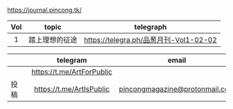 https://journal.pincong.tk/

|Vol|topic|telegraph|
|:-:|:-:|:-:|
|1|踏上理想的征途|https://telegra.ph/品葱月刊-Vol1-02-02|

|||telegram|email|
|:-:|:-:|:-:|:-:|
|||https://t.me/ArtForPublic ||
|投稿||https://t.me/ArtIsPublic |pincongmagazine@protonmail.com|
